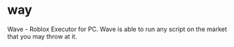 # way
Wave - Roblox Executor for PC. Wave is able to run any script on the market that you may throw at it.
